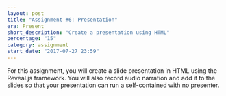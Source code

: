 ```yaml
---
layout: post
title: "Assignment #6: Presentation"
era: Present
short_description: "Create a presentation using HTML"
percentage: "15"
category: assignment
start_date: "2017-07-27 23:59"
---
```


For this assignment, you will create a slide presentation in HTML using the Reveal.js framework. You will also record audio narration and add it to the slides so that your presentation can run a self-contained with no presenter. 